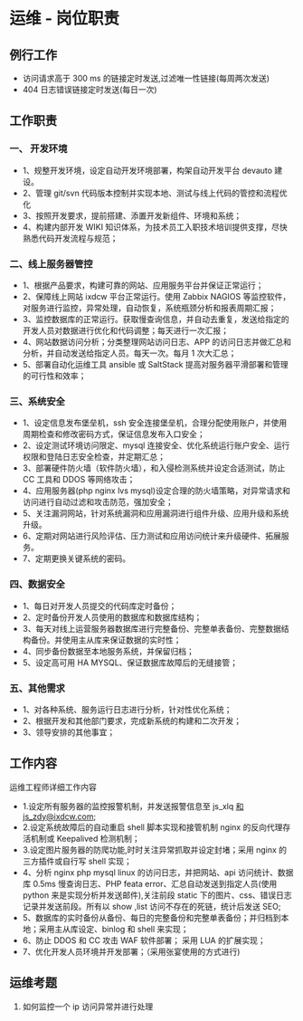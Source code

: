# 运维 - 岗位职责

## 例行工作

-   访问请求高于 300 ms 的链接定时发送,过滤唯一性链接(每周两次发送)
-   404 日志错误链接定时发送(每日一次)

## 工作职责

### 一、 开发环境

-   1、规整开发环境，设定自动开发环境部署，构架自动开发平台 devauto 建设。
-   2、管理 git/svn 代码版本控制并实现本地、测试与线上代码的管控和流程优化
-   3、按照开发要求，提前搭建、添置开发新组件、环境和系统；
-   4、构建内部开发 WIKI 知识体系，为技术员工入职技术培训提供支撑，尽快熟悉代码开发流程与规范；

### 二、线上服务器管控

-   1、根据产品要求，构建可靠的网站、应用服务平台并保证正常运行；
-   2、保障线上网站 ixdcw 平台正常运行。使用 Zabbix NAGIOS 等监控软件，对服务进行监控，异常处理，自动恢复，系统瓶颈分析和报表周期汇报；
-   3、监控数据库的正常运行。获取慢查询信息，并自动去重复，发送给指定的开发人员对数据进行优化和代码调整；每天进行一次汇报；
-   4、网站数据访问分析；分类整理网站访问日志、APP 的访问日志并做汇总和分析，并自动发送给指定人员。每天一次。每月 1 次大汇总；
-   5、部署自动化运维工具 ansible 或 SaltStack 提高对服务器平滑部署和管理的可行性和效率；

### 三、系统安全

-   1、设定信息发布堡垒机，ssh 安全连接堡垒机，合理分配使用账户，并使用周期检查和修改密码方式，保证信息发布入口安全；
-   2、设定测试环境访问限定、mysql 连接安全、优化系统运行账户安全、运行权限和登陆日志安全检查，并定期汇总；
-   3、部署硬件防火墙（软件防火墙），和入侵检测系统并设定合适测试，防止 CC 工具和 DDOS 等网络攻击；
-   4、应用服务器(php nginx lvs mysql)设定合理的防火墙策略，对异常请求和访问进行自动过滤和攻击防范，强加安全；
-   5、关注漏洞网站，针对系统漏洞和应用漏洞进行组件升级、应用升级和系统升级。
-   6、定期对网站进行风险评估、压力测试和应用访问统计来升级硬件、拓展服务。
-   7、定期更换关键系统的密码。

### 四、数据安全

-   1、每日对开发人员提交的代码库定时备份；
-   2、定时备份开发人员使用的数据库和数据库结构；
-   3、每天对线上运营服务器数据库进行完整备份、完整单表备份、完整数据结构备份。并使用主从库来保证数据的实时性；
-   4、同步备份数据至本地服务系统，并保留归档；
-   5、设定高可用 HA MYSQL、保证数据库故障后的无缝接管；

### 五、其他需求

-   1、对各种系统、服务运行日志进行分析，针对性优化系统；
-   2、根据开发和其他部门要求，完成新系统的构建和二次开发；
-   3、领导安排的其他事宜；

## 工作内容

运维工程师详细工作内容

-   1.设定所有服务器的监控报警机制，并发送报警信息至 js_xlq 和js_zdy@ixdcw.com;
-   2.设定系统故障后的自动重启 shell 脚本实现和接管机制 nginx 的反向代理存活机制或 Keepalived 检测机制；
-   3.设定图片服务器的防爬功能,时时关注异常抓取并设定封堵；采用 nginx 的三方插件或自行写 shell 实现；
-   4、分析 nginx php mysql linux 的访问日志，并把网站、api 访问统计、数据库 0.5ms 慢查询日志、PHP feata error、汇总自动发送到指定人员(使用 python 来是实现分析并发送邮件),关注前段 static 下的图片、css、错误日志记录并发送前段。所有以 show ,list 访问不存在的死链，统计后发送 SEO;
-   5、数据库的实时备份从备份、每日的完整备份和完整单表备份；并归档到本地；采用主从库设定、binlog 和 shell 来实现；
-   6、防止 DDOS 和 CC 攻击 WAF 软件部署； 采用 LUA 的扩展实现；
-   7、优化开发人员环境并开发部署；（采用张宴使用的方式进行)

## 运维考题

1. 如何监控一个 ip 访问异常并进行处理
